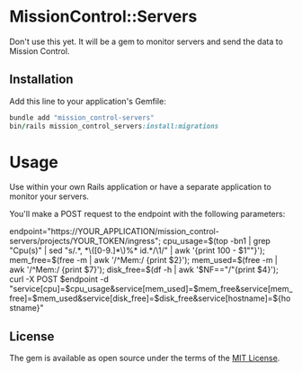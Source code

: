 # MissionControl::Servers
Don't use this yet. It will be a gem to monitor servers and send the data to Mission Control.

## Installation
Add this line to your application's Gemfile:

```ruby
bundle add "mission_control-servers"
bin/rails mission_control_servers:install:migrations
```


# Usage

Use within your own Rails application or have a separate application to monitor your servers.

You'll make a POST request to the endpoint with the following parameters:

endpoint="https://YOUR_APPLICATION/mission_control-servers/projects/YOUR_TOKEN/ingress"; cpu_usage=$(top -bn1 | grep "Cpu(s)" | sed "s/.*, *\([0-9.]*\)%* id.*/\1/" | awk '{print 100 - $1""}'); mem_free=$(free -m | awk '/^Mem:/ {print $2}'); mem_used=$(free -m | awk '/^Mem:/ {print $7}'); disk_free=$(df -h | awk '$NF=="/"{print $4}'); curl -X POST $endpoint -d "service[cpu]=$cpu_usage&service[mem_used]=$mem_free&service[mem_free]=$mem_used&service[disk_free]=$disk_free&service[hostname]=${hostname}"

## License
The gem is available as open source under the terms of the [MIT License](https://opensource.org/licenses/MIT).
